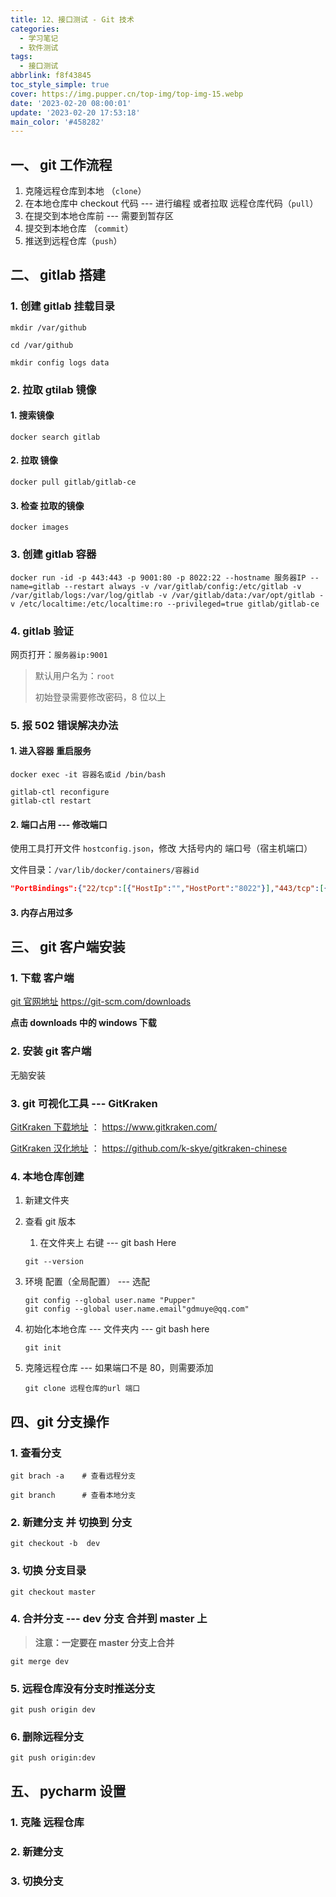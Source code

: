 ```yaml
---
title: 12、接口测试 - Git 技术
categories:
  - 学习笔记
  - 软件测试
tags:
  - 接口测试
abbrlink: f8f43845
toc_style_simple: true
cover: https://img.pupper.cn/top-img/top-img-15.webp
date: '2023-02-20 08:00:01'
update: '2023-02-20 17:53:18'
main_color: '#458282'
---
```


## 一、 git 工作流程

1.  克隆远程仓库到本地 （`clone`）
2.  在本地仓库中 checkout 代码 --- 进行编程 或者拉取 远程仓库代码（`pull`）
3.  在提交到本地仓库前 --- 需要到暂存区
4.  提交到本地仓库 （`commit`）
5.  推送到远程仓库（`push`）

## 二、 gitlab 搭建

### 1. 创建 gitlab 挂载目录

```shell
mkdir /var/github
```

```shell
cd /var/github
```

```shell
mkdir config logs data
```

### 2. 拉取 gtilab 镜像

#### 1. 搜索镜像

```shell
docker search gitlab
```

#### 2. 拉取 镜像

```shell
docker pull gitlab/gitlab-ce
```

#### 3. 检查 拉取的镜像

```shell
docker images
```

### 3. 创建 gitlab 容器

```shell
docker run -id -p 443:443 -p 9001:80 -p 8022:22 --hostname 服务器IP --name=gitlab --restart always -v /var/gitlab/config:/etc/gitlab -v /var/gitlab/logs:/var/log/gitlab -v /var/gitlab/data:/var/opt/gitlab -v /etc/localtime:/etc/localtime:ro --privileged=true gitlab/gitlab-ce
```

### 4. gitlab 验证

网页打开：`服务器ip:9001`

> 默认用户名为：`root`
>
> 初始登录需要修改密码，8 位以上

### 5. 报 502 错误解决办法

#### 1. 进入容器 重启服务

```shell
docker exec -it 容器名或id /bin/bash

gitlab-ctl reconfigure
gitlab-ctl restart
```

#### 2. 端口占用 --- 修改端口

使用工具打开文件 `hostconfig.json`，修改 大括号内的 端口号（宿主机端口）

文件目录：`/var/lib/docker/containers/容器id`

```json
"PortBindings":{"22/tcp":[{"HostIp":"","HostPort":"8022"}],"443/tcp":[{"HostIp":"","HostPort":"443"}],"80/tcp":[{"HostIp":"","HostPort":"9002"}]}
```

#### 3. 内存占用过多

## 三、 git 客户端安装

### 1. 下载 客户端

[git 官网地址](https://git-scm.com/downloads) https://git-scm.com/downloads

**点击 downloads 中的 windows 下载**

### 2. 安装 git 客户端

无脑安装

### 3. git 可视化工具 --- GitKraken

[GitKraken 下载地址](https://www.gitkraken.com/) ： https://www.gitkraken.com/

[GitKraken 汉化地址](https://github.com/k-skye/gitkraken-chinese) ： https://github.com/k-skye/gitkraken-chinese

### 4. 本地仓库创建

1.  新建文件夹

2.  查看 git 版本

    1.  在文件夹上 右键 --- git bash Here

    ```shell
    git --version
    ```

3.  环境 配置（全局配置） --- 选配

    ```shell
    git config --global user.name "Pupper"
    git config --global user.name.email"gdmuye@qq.com"
    ```

4.  初始化本地仓库 --- 文件夹内 --- git bash here

    ```shell
    git init
    ```

5.  克隆远程仓库 --- 如果端口不是 80，则需要添加

    ```shell
    git clone 远程仓库的url 端口
    ```

## 四、git 分支操作

### 1. 查看分支

```shell
git brach -a    # 查看远程分支

git branch      # 查看本地分支
```

### 2. 新建分支 并 切换到 分支

```shell
git checkout -b  dev
```

### 3. 切换 分支目录

```shell
git checkout master
```

### 4. 合并分支 --- dev 分支 合并到 master 上

> **注意：一定要在 master 分支上合并**

```shell
git merge dev
```

### 5. 远程仓库没有分支时推送分支

```shell
git push origin dev
```

### 6. 删除远程分支

```shell
git push origin:dev
```

## 五、 pycharm 设置

### 1. 克隆 远程仓库

### 2. 新建分支

### 3. 切换分支
